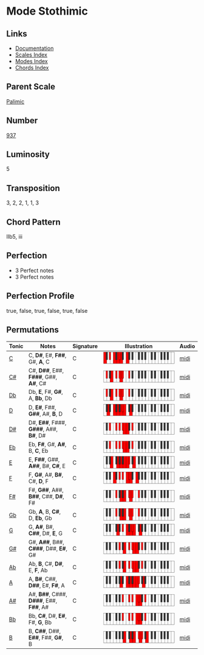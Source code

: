 # Mode Stothimic

## Links

- [Documentation](README.md)
- [Scales Index](Scales.md)
- [Modes Index](Modes.md)
- [Chords Index](Chords.md)

## Parent Scale

[Palimic](ScalePalimic.md)

## Number

[937](https://ianring.com/musictheory/scales/937)

## Luminosity

5

## Transposition

3, 2, 2, 1, 1, 3

## Chord Pattern

IIb5, iii

## Perfection

- 3 Perfect notes
- 3 Perfect notes

## Perfection Profile

true, false, true, false, true, false

## Permutations

| Tonic | Notes | Signature | Illustration | Audio |
|-------|-------|-----------|--------------|-------|
| [C](ModeCNaturalStothimic.md) | C, **D#**, E#, **F##**, G#, **A**, C | C | ![CNaturalStothimic](ModeCNaturalStothimic.png) | [midi](https://github.com/edipermadi/music/blob/main/docs/ModeCNaturalStothimic.mid?raw=true) |
| [C#](ModeCSharpStothimic.md) | C#, **D##**, E##, **F###**, G##, **A#**, C# | C | ![CSharpStothimic](ModeCSharpStothimic.png) | [midi](https://github.com/edipermadi/music/blob/main/docs/ModeCSharpStothimic.mid?raw=true) |
| [Db](ModeDFlatStothimic.md) | Db, **E**, F#, **G#**, A, **Bb**, Db | C | ![DFlatStothimic](ModeDFlatStothimic.png) | [midi](https://github.com/edipermadi/music/blob/main/docs/ModeDFlatStothimic.mid?raw=true) |
| [D](ModeDNaturalStothimic.md) | D, **E#**, F##, **G##**, A#, **B**, D | C | ![DNaturalStothimic](ModeDNaturalStothimic.png) | [midi](https://github.com/edipermadi/music/blob/main/docs/ModeDNaturalStothimic.mid?raw=true) |
| [D#](ModeDSharpStothimic.md) | D#, **E##**, F###, **G###**, A##, **B#**, D# | C | ![DSharpStothimic](ModeDSharpStothimic.png) | [midi](https://github.com/edipermadi/music/blob/main/docs/ModeDSharpStothimic.mid?raw=true) |
| [Eb](ModeEFlatStothimic.md) | Eb, **F#**, G#, **A#**, B, **C**, Eb | C | ![EFlatStothimic](ModeEFlatStothimic.png) | [midi](https://github.com/edipermadi/music/blob/main/docs/ModeEFlatStothimic.mid?raw=true) |
| [E](ModeENaturalStothimic.md) | E, **F##**, G##, **A##**, B#, **C#**, E | C | ![ENaturalStothimic](ModeENaturalStothimic.png) | [midi](https://github.com/edipermadi/music/blob/main/docs/ModeENaturalStothimic.mid?raw=true) |
| [F](ModeFNaturalStothimic.md) | F, **G#**, A#, **B#**, C#, **D**, F | C | ![FNaturalStothimic](ModeFNaturalStothimic.png) | [midi](https://github.com/edipermadi/music/blob/main/docs/ModeFNaturalStothimic.mid?raw=true) |
| [F#](ModeFSharpStothimic.md) | F#, **G##**, A##, **B##**, C##, **D#**, F# | C | ![FSharpStothimic](ModeFSharpStothimic.png) | [midi](https://github.com/edipermadi/music/blob/main/docs/ModeFSharpStothimic.mid?raw=true) |
| [Gb](ModeGFlatStothimic.md) | Gb, **A**, B, **C#**, D, **Eb**, Gb | C | ![GFlatStothimic](ModeGFlatStothimic.png) | [midi](https://github.com/edipermadi/music/blob/main/docs/ModeGFlatStothimic.mid?raw=true) |
| [G](ModeGNaturalStothimic.md) | G, **A#**, B#, **C##**, D#, **E**, G | C | ![GNaturalStothimic](ModeGNaturalStothimic.png) | [midi](https://github.com/edipermadi/music/blob/main/docs/ModeGNaturalStothimic.mid?raw=true) |
| [G#](ModeGSharpStothimic.md) | G#, **A##**, B##, **C###**, D##, **E#**, G# | C | ![GSharpStothimic](ModeGSharpStothimic.png) | [midi](https://github.com/edipermadi/music/blob/main/docs/ModeGSharpStothimic.mid?raw=true) |
| [Ab](ModeAFlatStothimic.md) | Ab, **B**, C#, **D#**, E, **F**, Ab | C | ![AFlatStothimic](ModeAFlatStothimic.png) | [midi](https://github.com/edipermadi/music/blob/main/docs/ModeAFlatStothimic.mid?raw=true) |
| [A](ModeANaturalStothimic.md) | A, **B#**, C##, **D##**, E#, **F#**, A | C | ![ANaturalStothimic](ModeANaturalStothimic.png) | [midi](https://github.com/edipermadi/music/blob/main/docs/ModeANaturalStothimic.mid?raw=true) |
| [A#](ModeASharpStothimic.md) | A#, **B##**, C###, **D###**, E##, **F##**, A# | C | ![ASharpStothimic](ModeASharpStothimic.png) | [midi](https://github.com/edipermadi/music/blob/main/docs/ModeASharpStothimic.mid?raw=true) |
| [Bb](ModeBFlatStothimic.md) | Bb, **C#**, D#, **E#**, F#, **G**, Bb | C | ![BFlatStothimic](ModeBFlatStothimic.png) | [midi](https://github.com/edipermadi/music/blob/main/docs/ModeBFlatStothimic.mid?raw=true) |
| [B](ModeBNaturalStothimic.md) | B, **C##**, D##, **E##**, F##, **G#**, B | C | ![BNaturalStothimic](ModeBNaturalStothimic.png) | [midi](https://github.com/edipermadi/music/blob/main/docs/ModeBNaturalStothimic.mid?raw=true) |

